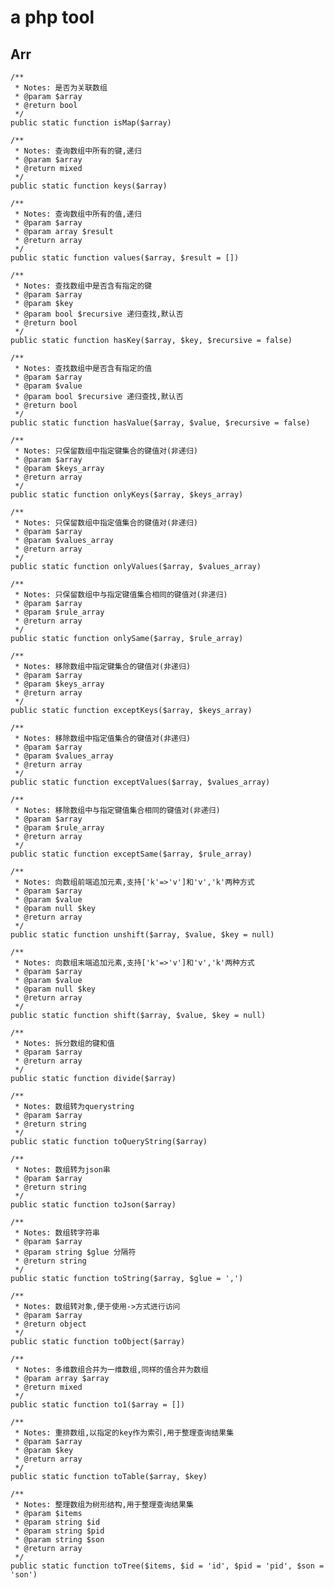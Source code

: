 # a php tool
## Arr
    /**
     * Notes: 是否为关联数组
     * @param $array
     * @return bool
     */
    public static function isMap($array)

    /**
     * Notes: 查询数组中所有的键,递归
     * @param $array
     * @return mixed
     */
    public static function keys($array)

    /**
     * Notes: 查询数组中所有的值,递归
     * @param $array
     * @param array $result
     * @return array
     */
    public static function values($array, $result = [])

    /**
     * Notes: 查找数组中是否含有指定的键
     * @param $array
     * @param $key
     * @param bool $recursive 递归查找,默认否
     * @return bool
     */
    public static function hasKey($array, $key, $recursive = false)
    
    /**
     * Notes: 查找数组中是否含有指定的值
     * @param $array
     * @param $value
     * @param bool $recursive 递归查找,默认否
     * @return bool
     */
    public static function hasValue($array, $value, $recursive = false)

    /**
     * Notes: 只保留数组中指定键集合的键值对(非递归)
     * @param $array
     * @param $keys_array
     * @return array
     */
    public static function onlyKeys($array, $keys_array)

    /**
     * Notes: 只保留数组中指定值集合的键值对(非递归)
     * @param $array
     * @param $values_array
     * @return array
     */
    public static function onlyValues($array, $values_array)

    /**
     * Notes: 只保留数组中与指定键值集合相同的键值对(非递归)
     * @param $array
     * @param $rule_array
     * @return array
     */
    public static function onlySame($array, $rule_array)

    /**
     * Notes: 移除数组中指定键集合的键值对(非递归)
     * @param $array
     * @param $keys_array
     * @return array
     */
    public static function exceptKeys($array, $keys_array)
    
    /**
     * Notes: 移除数组中指定值集合的键值对(非递归)
     * @param $array
     * @param $values_array
     * @return array
     */
    public static function exceptValues($array, $values_array)

    /**
     * Notes: 移除数组中与指定键值集合相同的键值对(非递归)
     * @param $array
     * @param $rule_array
     * @return array
     */
    public static function exceptSame($array, $rule_array)

    /**
     * Notes: 向数组前端追加元素,支持['k'=>'v']和'v','k'两种方式
     * @param $array
     * @param $value
     * @param null $key
     * @return array
     */
    public static function unshift($array, $value, $key = null)

    /**
     * Notes: 向数组末端追加元素,支持['k'=>'v']和'v','k'两种方式
     * @param $array
     * @param $value
     * @param null $key
     * @return array
     */
    public static function shift($array, $value, $key = null)

    /**
     * Notes: 拆分数组的键和值
     * @param $array
     * @return array
     */
    public static function divide($array)
    
    /**
     * Notes: 数组转为querystring
     * @param $array
     * @return string
     */
    public static function toQueryString($array)

    /**
     * Notes: 数组转为json串
     * @param $array
     * @return string
     */
    public static function toJson($array)

    /**
     * Notes: 数组转字符串
     * @param $array
     * @param string $glue 分隔符
     * @return string
     */
    public static function toString($array, $glue = ',')

    /**
     * Notes: 数组转对象,便于使用->方式进行访问
     * @param $array
     * @return object
     */
    public static function toObject($array)

    /**
     * Notes: 多维数组合并为一维数组,同样的值合并为数组
     * @param array $array
     * @return mixed
     */
    public static function to1($array = [])

    /**
     * Notes: 重排数组,以指定的key作为索引,用于整理查询结果集
     * @param $array
     * @param $key
     * @return array
     */
    public static function toTable($array, $key)

    /**
     * Notes: 整理数组为树形结构,用于整理查询结果集
     * @param $items
     * @param string $id
     * @param string $pid
     * @param string $son
     * @return array
     */
    public static function toTree($items, $id = 'id', $pid = 'pid', $son = 'son')
